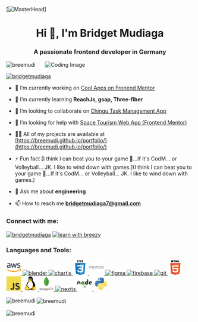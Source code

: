 [![MasterHead](https://as2.ftcdn.net/v2/jpg/02/97/07/81/1000_F_297078136_J3kH3VoAy4QcVuGbF0HQP2BaNCpaF7gP.jpg)]
<h1 align="center">Hi 👋, I'm Bridget Mudiaga</h1>
<h3 align="center">A passionate frontend developer in Germany</h3>
<img align="right" alt="Coding Image" width="400" src="https://cdn.dribbble.com/users/4055494/screenshots/15215756/media/d2b66c4ca0192aa26d103448b3d1518b.gif" />

<p align="left"> <img src="https://komarev.com/ghpvc/?username=breemudi&label=Profile%20views&color=0e75b6&style=flat" alt="breemudi" /> </p>

<p align="left"> <a href="https://twitter.com/bridgetmudiaga" target="blank"><img src="https://img.shields.io/twitter/follow/bridgetmudiaga?logo=twitter&style=for-the-badge" alt="bridgetmudiaga" /></a> </p>

- 🔭 I’m currently working on [Cool Apps on Fronend Mentor](https://breemudi.github.io/time-tracking/)

- 🌱 I’m currently learning **ReachJs, gsap, Three-fiber**

- 👯 I’m looking to collaborate on [Chingu Task Management App](https://github.com/chingu-voyages/v47-tier2-team-13)

- 🤝 I’m looking for help with [Space Tourism Web App (Frontend Mentor)](https://github.com/breeMudi/space-tourism-11_20)

- 👨‍💻 All of my projects are available at [https://breemudi.github.io/portfolio/](https://breemudi.github.io/portfolio/)

- ⚡ Fun fact [I think I can beat you to your game 🌠...If it's CodM... or Volleyball... JK. I like to wind down with games.](I think I can beat you to your game 🌠...If it's CodM... or Volleyball... JK. I like to wind down with games.)

- 💬 Ask me about **engineering**

- 📫 How to reach me **bridgetmudiaga7@gmail.com**

<h3 align="left">Connect with me:</h3>
<p align="left">
<a href="https://twitter.com/bridgetmudiaga" target="blank"><img align="center" src="https://raw.githubusercontent.com/rahuldkjain/github-profile-readme-generator/master/src/images/icons/Social/twitter.svg" alt="bridgetmudiaga" height="30" width="40" /></a>
<a href="https://www.youtube.com/c/learn with breezy" target="blank"><img align="center" src="https://raw.githubusercontent.com/rahuldkjain/github-profile-readme-generator/master/src/images/icons/Social/youtube.svg" alt="learn with breezy" height="30" width="40" /></a>
</p>

<h3 align="left">Languages and Tools:</h3>
<p align="left"> <a href="https://aws.amazon.com" target="_blank" rel="noreferrer"> <img src="https://raw.githubusercontent.com/devicons/devicon/master/icons/amazonwebservices/amazonwebservices-original-wordmark.svg" alt="aws" width="40" height="40"/> </a> <a href="https://www.blender.org/" target="_blank" rel="noreferrer"> <img src="https://download.blender.org/branding/community/blender_community_badge_white.svg" alt="blender" width="40" height="40"/> </a> <a href="https://www.chartjs.org" target="_blank" rel="noreferrer"> <img src="https://www.chartjs.org/media/logo-title.svg" alt="chartjs" width="40" height="40"/> </a> <a href="https://www.w3schools.com/css/" target="_blank" rel="noreferrer"> <img src="https://raw.githubusercontent.com/devicons/devicon/master/icons/css3/css3-original-wordmark.svg" alt="css3" width="40" height="40"/> </a> <a href="https://expressjs.com" target="_blank" rel="noreferrer"> <img src="https://raw.githubusercontent.com/devicons/devicon/master/icons/express/express-original-wordmark.svg" alt="express" width="40" height="40"/> </a> <a href="https://www.figma.com/" target="_blank" rel="noreferrer"> <img src="https://www.vectorlogo.zone/logos/figma/figma-icon.svg" alt="figma" width="40" height="40"/> </a> <a href="https://firebase.google.com/" target="_blank" rel="noreferrer"> <img src="https://www.vectorlogo.zone/logos/firebase/firebase-icon.svg" alt="firebase" width="40" height="40"/> </a> <a href="https://git-scm.com/" target="_blank" rel="noreferrer"> <img src="https://www.vectorlogo.zone/logos/git-scm/git-scm-icon.svg" alt="git" width="40" height="40"/> </a> <a href="https://www.w3.org/html/" target="_blank" rel="noreferrer"> <img src="https://raw.githubusercontent.com/devicons/devicon/master/icons/html5/html5-original-wordmark.svg" alt="html5" width="40" height="40"/> </a> <a href="https://developer.mozilla.org/en-US/docs/Web/JavaScript" target="_blank" rel="noreferrer"> <img src="https://raw.githubusercontent.com/devicons/devicon/master/icons/javascript/javascript-original.svg" alt="javascript" width="40" height="40"/> </a> <a href="https://www.linux.org/" target="_blank" rel="noreferrer"> <img src="https://raw.githubusercontent.com/devicons/devicon/master/icons/linux/linux-original.svg" alt="linux" width="40" height="40"/> </a> <a href="https://www.mongodb.com/" target="_blank" rel="noreferrer"> <img src="https://raw.githubusercontent.com/devicons/devicon/master/icons/mongodb/mongodb-original-wordmark.svg" alt="mongodb" width="40" height="40"/> </a> <a href="https://nextjs.org/" target="_blank" rel="noreferrer"> <img src="https://cdn.worldvectorlogo.com/logos/nextjs-2.svg" alt="nextjs" width="40" height="40"/> </a> <a href="https://nodejs.org" target="_blank" rel="noreferrer"> <img src="https://raw.githubusercontent.com/devicons/devicon/master/icons/nodejs/nodejs-original-wordmark.svg" alt="nodejs" width="40" height="40"/> </a> <a href="https://www.python.org" target="_blank" rel="noreferrer"> <img src="https://raw.githubusercontent.com/devicons/devicon/master/icons/python/python-original.svg" alt="python" width="40" height="40"/> </a> <a href="https://reactjs.org/" target="_blank" rel="noreferrer">  </a> </p>

<p><img align="left" src="https://github-readme-stats.vercel.app/api/top-langs?username=breemudi&show_icons=true&locale=en&layout=compact" alt="breemudi" /></p>

<p>&nbsp;<img align="center" src="https://github-readme-stats.vercel.app/api?username=breemudi&show_icons=true&locale=en" alt="breemudi" /></p>

<p><img align="center" src="https://github-readme-streak-stats.herokuapp.com/?user=breemudi&" alt="breemudi" /></p>




<!--
### Hi there 👋
**breeMudi/breeMudi** is a ✨ _special_ ✨ repository because its `README.md` (this file) appears on your GitHub profile.

Here are some ideas to get you started:

- 🔭 I’m currently working on ...
- 🌱 I’m currently learning ...
- 👯 I’m looking to collaborate on ...
- 🤔 I’m looking for help with ...
- 💬 Ask me about ...
- 📫 How to reach me: ...
- 😄 Pronouns: ...
- ⚡ Fun fact: ...
-->
